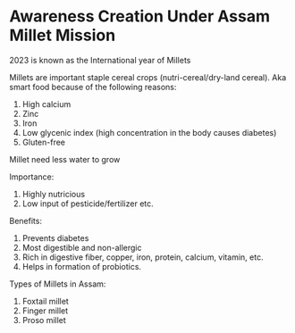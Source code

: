 # Awareness Creation Under Assam Millet Mission 

2023 is known as the International year of Millets 

Millets are important staple cereal crops (nutri-cereal/dry-land cereal). Aka smart food because of the following reasons: 

1. High calcium
2. Zinc
3. Iron 
4. Low glycenic index (high concentration in the body causes diabetes)
5. Gluten-free 

Millet need less water to grow 

Importance:
1. Highly nutricious 
2. Low input of pesticide/fertilizer etc. 

Benefits: 
1. Prevents diabetes 
2. Most digestible and non-allergic 
3. Rich in digestive fiber, copper, iron, protein, calcium, vitamin, etc. 
4. Helps in formation of probiotics. 

Types of Millets in Assam:
1. Foxtail millet 
2. Finger millet 
3. Proso millet 
